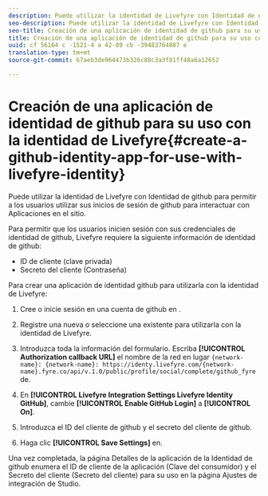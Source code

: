```yaml
---
description: Puede utilizar la identidad de Livefyre con Identidad de github para permitir a los usuarios utilizar sus inicios de sesión de github para interactuar con Aplicaciones en el sitio.
seo-description: Puede utilizar la identidad de Livefyre con Identidad de github para permitir a los usuarios utilizar sus inicios de sesión de github para interactuar con Aplicaciones en el sitio.
seo-title: Creación de una aplicación de identidad de github para su uso con la identidad de Livefyre
title: Creación de una aplicación de identidad de github para su uso con la identidad de Livefyre
uuid: cf 56164 c -1521-4 a 42-89 cb -39483764807 e
translation-type: tm+mt
source-git-commit: 67aeb3de964473b326c88c3a3f81ff48a6a12652

---
```



# Creación de una aplicación de identidad de github para su uso con la identidad de Livefyre{#create-a-github-identity-app-for-use-with-livefyre-identity}

Puede utilizar la identidad de Livefyre con Identidad de github para permitir a los usuarios utilizar sus inicios de sesión de github para interactuar con Aplicaciones en el sitio.

Para permitir que los usuarios inicien sesión con sus credenciales de identidad de github, Livefyre requiere la siguiente información de identidad de github:

* ID de cliente (clave privada)
* Secreto del cliente (Contraseña)

Para crear una aplicación de identidad github para utilizarla con la identidad de Livefyre:

1. Cree o inicie sesión en una cuenta de github en [](https://github.com/settings/developers).
1. Registre una nueva o seleccione una existente para utilizarla con la identidad de Livefyre.
1. Introduzca toda la información del formulario. Escriba **[!UICONTROL Authorization callback URL]** el nombre de la red en lugar `{network-name}: {network-name}: https://identy.livefyre.com/{network-name}.fyre.co/api/v.1.0/public/profile/social/complete/github_fyre`de.

1. En **[!UICONTROL Livefyre Integration Settings Livefyre Identity GitHub]**, cambie **[!UICONTROL Enable GitHub Login]** a **[!UICONTROL On]**.

1. Introduzca el ID del cliente de github y el secreto del cliente de github.
1. Haga clic **[!UICONTROL Save Settings]** en.

Una vez completada, la página Detalles de la aplicación de la Identidad de github enumera el ID de cliente de la aplicación (Clave del consumidor) y el Secreto del cliente (Secreto del cliente) para su uso en la página Ajustes de integración de Studio.
